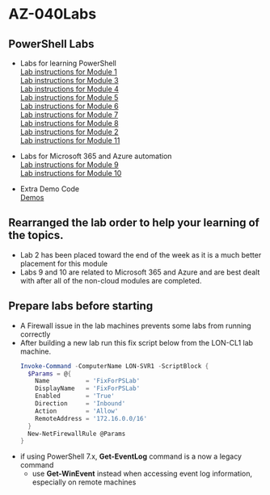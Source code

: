 # AZ-040Labs
## PowerShell Labs

- Labs for learning PowerShell  
  [Lab instructions for Module 1](PowerShell-Lab-01.md)<br>
  [Lab instructions for Module 3](PowerShell-Lab-03.md)<br>
  [Lab instructions for Module 4](PowerShell-Lab-04.md)<br>
  [Lab instructions for Module 5](PowerShell-Lab-05.md)<br>
  [Lab instructions for Module 6](PowerShell-Lab-06.md)<br>
  [Lab instructions for Module 7](PowerShell-Lab-07.md)<br>
  [Lab instructions for Module 8](PowerShell-Lab-08.md)<br>
  [Lab instructions for Module 2](PowerShell-Lab-02.md)<br>
  [Lab instructions for Module 11](PowerShell-Lab-11.md)<br>

- Labs for Microsoft 365 and Azure automation<br>
  [Lab instructions for Module 9](PowerShell-Lab-09.md)<br>
  [Lab instructions for Module 10](PowerShell-Lab-10.md)<br>
  
- Extra Demo Code<br>
  [Demos](xtraDemos.md#demo-code) <br>  


## Rearranged the lab order to help your learning of the topics.
- Lab 2 has been placed toward the end of the week as it is a much better placement for this module
- Labs 9 and 10 are related to Microsoft 365 and Azure and are best dealt with after all of the non-cloud modules are completed.


## Prepare labs before starting 
- A Firewall issue in the lab machines prevents some labs from running correctly
- After building a new lab run this fix script below from the LON-CL1 lab machine.<br> 
   ```PowerShell 
   Invoke-Command -ComputerName LON-SVR1 -ScriptBlock {
     $Params = @{
       Name          = 'FixForPSLab'
       DisplayName   = 'FixForPSLab' 
       Enabled       = 'True' 
       Direction     = 'Inbound' 
       Action        = 'Allow'
       RemoteAddress = '172.16.0.0/16'
     }
     New-NetFirewallRule @Params
   }
   ```
<!-- 
# Forcing the CA to create a CRL - fix bug in DC1 CA
# Define the CA server name
$caServer = "YourCAServerName"

# Define the CA name
$caName = "YourCAName"

# Create the new CRL
Invoke-Expression -Command "certutil -crl"

# Publish the new CRL
Invoke-Expression -Command "certutil -dspublish -f `"$env:windir\System32\CertSrv\CertEnroll\$($caServer)_$($caName).crl`""

Write-Host "New CRL has been created and published."
-->
   
- if using PowerShell 7.x, **Get-EventLog** command is a now a legacy command
  - use **Get-WinEvent** instead when accessing event log information, especially on remote machines

